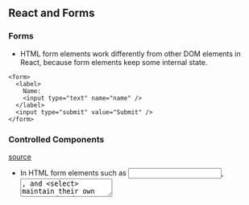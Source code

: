 ## React and Forms

### Forms
- HTML form elements work differently from other DOM elements in React, because form elements keep some internal state. 

```
<form>
  <label>
    Name:
    <input type="text" name="name" />
  </label>
  <input type="submit" value="Submit" />
</form>
```

### Controlled Components
[source](https://reactjs.org/docs/forms.html)
- In HTML form elements such as <input>, <textarea>, and <select> maintain their own state and update based on user input.
- In React, mutable state is kept in state property components and updated with setState()

```
class NameForm extends React.Component {
  constructor(props) {
    super(props);
    this.state = {value: ''};

    this.handleChange = this.handleChange.bind(this);
    this.handleSubmit = this.handleSubmit.bind(this);
  }

  handleChange(event) {
    this.setState({value: event.target.value});
  }

  handleSubmit(event) {
    alert('A name was submitted: ' + this.state.value);
    event.preventDefault();
  }

  render() {
    return (
      <form onSubmit={this.handleSubmit}>
        <label>
          Name:
          <input type="text" value={this.state.value} onChange={this.handleChange} />
        </label>
        <input type="submit" value="Submit" />
      </form>
    );
  }
}
```
- Since value attribute is set on the form element, the displayed value will stay this.state.value, React state the source truth.

[<== Back](README.md)